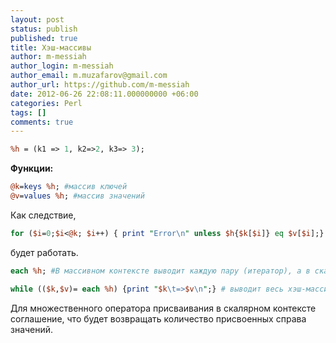 ```yaml
---
layout: post
status: publish
published: true
title: Хэш-массивы
author: m-messiah
author_login: m-messiah
author_email: m.muzafarov@gmail.com
author_url: https://github.com/m-messiah
date: 2012-06-26 22:08:11.000000000 +06:00
categories: Perl
tags: []
comments: true
---
```


```perl
%h = (k1 => 1, k2=>2, k3=> 3);
```

**Функции:**

```perl
@k=keys %h; #массив ключей
@v=values %h; #массив значений
```

Как следствие,

```perl
for ($i=0;$i<@k; $i++) { print "Error\n" unless $h{$k[$i]} eq $v[$i];}
```

будет работать.

```perl
each %h; #В массивном контексте выводит каждую пару (итератор), а в скалярном - только каждое значение.
```

```perl
while (($k,$v)= each %h) {print "$k\t=>$v\n";} # выводит весь хэш-массив.
```

Для множественного оператора присваивания в скалярном контексте соглашение, что будет возвращать количество присвоенных справа значений.
